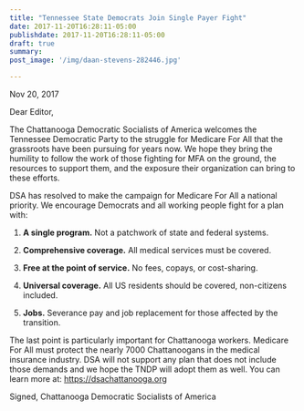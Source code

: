 ```yaml
---
title: "Tennessee State Democrats Join Single Payer Fight"
date: 2017-11-20T16:28:11-05:00
publishdate: 2017-11-20T16:28:11-05:00
draft: true
summary:
post_image: '/img/daan-stevens-282446.jpg'

---
```

Nov 20, 2017

Dear Editor,

The Chattanooga Democratic Socialists of America welcomes the Tennessee Democratic Party to the struggle for Medicare For All that the grassroots have been pursuing for years now. We hope they bring the humility to follow the work of those fighting for MFA on the ground, the resources to support them, and the exposure their organization can bring to these efforts.

DSA has resolved to make the campaign for Medicare For All a national priority. We encourage Democrats and all working people fight for a plan with:

1. **A single program.** Not a patchwork of state and federal systems.

2. **Comprehensive coverage.** All medical services must be covered.

3. **Free at the point of service.** No fees, copays, or cost-sharing.

4. **Universal coverage.** All US residents should be covered, non-citizens included.

5. **Jobs.** Severance pay and job replacement for those affected by the transition.

The last point is particularly important for Chattanooga workers. Medicare For All must protect the nearly 7000 Chattanoogans in the medical insurance industry. DSA will not support any plan that does not include those demands and we hope the TNDP will adopt them as well. You can learn more at: https://dsachattanooga.org

Signed,
Chattanooga Democratic Socialists of America
